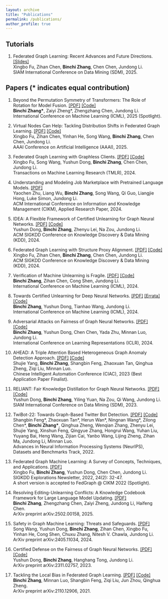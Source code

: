```yaml
---
layout: archive
title: "Publications"
permalink: /publications/
author_profile: true
---
```


## Tutorials

1. Federated Graph Learning: Recent Advances and Future Directions. [\[Slides\]](https://zhangbinchi.github.io/files/fgl_tutorial_sdm25.pdf) <br>
Xingbo Fu, Zihan Chen, **Binchi Zhang**, Chen Chen, Jundong Li. <br>
SIAM International Conference on Data Mining (SDM), 2025.

## Papers (**\*** indicates equal contribution)

1. Beyond the Permutation Symmetry of Transformers: The Role of Rotation for Model Fusion. [\[PDF\]](https://arxiv.org/pdf/2502.00264) [\[Code\]](https://github.com/zhengzaiyi/RotationSymmetry) <br>
**Binchi Zhang\***, Zaiyi Zheng\*, Zhengzhang Chen, Jundong Li. <br>
International Conference on Machine Learning (ICML), 2025 (Spotlight).

1. Virtual Nodes Can Help: Tackling Distribution Shifts in Federated Graph Learning. [\[PDF\]](https://arxiv.org/pdf/2412.19229) [\[Code\]](https://github.com/xbfu/FedVN) <br>
Xingbo Fu, Zihan Chen, Yinhan He, Song Wang, **Binchi Zhang**, Chen Chen, Jundong Li. <br>
AAAI Conference on Artificial Intelligence (AAAI), 2025.

1. Federated Graph Learning with Graphless Clients. [\[PDF\]](https://arxiv.org/pdf/2411.08374) [\[Code\]](https://openreview.net/attachment?id=mVAp0eDfyR&name=supplementary_material) <br>
Xingbo Fu, Song Wang, Yushun Dong, **Binchi Zhang**, Chen Chen, Jundong Li. <br>
Transactions on Machine Learning Research (TMLR), 2024.

1. Understanding and Modeling Job Marketplace with Pretrained Language Models. [\[PDF\]](https://arxiv.org/pdf/2408.04381) <br>
Yaochen Zhu, Liang Wu, **Binchi Zhang**, Song Wang, Qi Guo, Liangjie Hong, Luke Simon, Jundong Li. <br>
ACM International Conference on Information and Knowledge Management (CIKM), Applied Research Paper, 2024.

1. IDEA: A Flexible Framework of Certified Unlearning for Graph Neural Networks. [\[PDF\]](https://arxiv.org/pdf/2407.19398) [\[Code\]](https://github.com/yushundong/IDEA) <br>
Yushun Dong, **Binchi Zhang**, Zhenyu Lei, Na Zou, Jundong Li. <br>
ACM SIGKDD Conference on Knowledge Discovery & Data Mining (KDD), 2024.

1. Federated Graph Learning with Structure Proxy Alignment. [\[PDF\]](https://arxiv.org/pdf/2408.09393) [\[Code\]](https://github.com/xbfu/FedSpray) <br>
Xingbo Fu, Zihan Chen, **Binchi Zhang**, Chen Chen, Jundong Li. <br>
ACM SIGKDD Conference on Knowledge Discovery & Data Mining (KDD), 2024.

1. Verification of Machine Unlearning is Fragile. [\[PDF\]](https://arxiv.org/pdf/2408.00929) [\[Code\]](https://github.com/zhangbinchi/unlearning-verification-is-fragile) <br>
**Binchi Zhang**, Zihan Chen, Cong Shen, Jundong Li. <br>
International Conference on Machine Learning (ICML), 2024.

1. Towards Certified Unlearning for Deep Neural Networks. [\[PDF\]](https://openreview.net/pdf?id=1mf1ISuyS3) [\[Errata\]](https://arxiv.org/pdf/2408.00920) [\[Code\]](https://github.com/zhangbinchi/certified-deep-unlearning) <br>
**Binchi Zhang**, Yushun Dong, Tianhao Wang, Jundong Li. <br>
International Conference on Machine Learning (ICML), 2024.

1. Adversarial Attacks on Fairness of Graph Neural Networks. [\[PDF\]](https://arxiv.org/pdf/2310.13822) [\[Code\]](https://github.com/zhangbinchi/G-FairAttack) <br>
**Binchi Zhang**, Yushun Dong, Chen Chen, Yada Zhu, Minnan Luo, Jundong Li. <br>
International Conference on Learning Representations (ICLR), 2024.

1. AHEAD: A Triple Attention Based Heterogeneous Graph Anomaly Detection Approach. [\[PDF\]](https://arxiv.org/pdf/2208.08200) [\[Code\]](https://www.dropbox.com/sh/de0ogy5dd592lm4/AAAGTowL6CNYeUUIfIpjKPC6a?dl=0) <br> 
Shujie Yang, **Binchi Zhang**, Shangbin Feng, Zhaoxuan Tan, Qinghua Zheng, Ziqi Liu, Minnan Luo. <br>
Chinese Intelligent Automation Conference (CIAC), 2023 (Best Application Paper Finalist).

1. RELIANT: Fair Knowledge Distillation for Graph Neural Networks. [\[PDF\]](https://arxiv.org/pdf/2301.01150) [\[Code\]](https://github.com/yushundong/RELIANT) <br> 
Yushun Dong, **Binchi Zhang**, Yiling Yuan, Na Zou, Qi Wang, Jundong Li. <br>
SIAM International Conference on Data Mining (SDM), 2023.

1. TwiBot-22: Towards Graph-Based Twitter Bot Detection. [\[PDF\]](https://arxiv.org/pdf/2206.04564) [\[Code\]](https://twibot22.github.io/) <br> 
Shangbin Feng\*, Zhaoxuan Tan\*, Herun Wan\*, Ningnan Wang\*, Zilong Chen\*, **Binchi Zhang\***, Qinghua Zheng, Wenqian Zhang, Zhenyu Lei, Shujie Yang, Xinshun Feng, Qingyue Zhang, Hongrui Wang, Yuhan Liu, Yuyang Bai, Heng Wang, Zijian Cai, Yanbo Wang, Lijing Zheng, Zihan Ma, Jundong Li, Minnan Luo. <br>
Advances in Neural Information Processing Systems (NeurIPS), Datasets and Benchmarks Track, 2022.

1. Federated Graph Machine Learning: A Survey of Concepts, Techniques, and Applications. [\[PDF\]](https://arxiv.org/pdf/2207.11812) <br> 
Xingbo Fu, **Binchi Zhang**, Yushun Dong, Chen Chen, Jundong Li. <br>
SIGKDD Explorations Newsletter, 2022, 24(2): 32-47. <br>
A short version is accepted to FedGraph @ CIKM 2022 (Spotlight).

1. Resolving Editing-Unlearning Conflicts: A Knowledge Codebook Framework for Large Language Model Updating. [\[PDF\]](https://arxiv.org/pdf/2502.00158) <br>
**Binchi Zhang**, Zhengzhang Chen, Zaiyi Zheng, Jundong Li, Haifeng Chen. <br>
ArXiv preprint arXiv:2502.00158, 2025.

1. Safety in Graph Machine Learning: Threats and Safeguards. [\[PDF\]](https://arxiv.org/pdf/2405.11034) <br>
Song Wang, Yushun Dong, **Binchi Zhang**, Zihan Chen, Xingbo Fu, Yinhan He, Cong Shen, Chuxu Zhang, Nitesh V. Chawla, Jundong Li. <br>
ArXiv preprint arXiv:2405.11034, 2024.

1. Certified Defense on the Fairness of Graph Neural Networks. [\[PDF\]](https://arxiv.org/pdf/2311.02757) [\[Code\]](https://github.com/yushundong/ELEGANT) <br>
Yushun Dong, **Binchi Zhang**, Hanghang Tong, Jundong Li. <br>
ArXiv preprint arXiv:2311.02757, 2023.

1. Tackling the Local Bias in Federated Graph Learning. [\[PDF\]](https://arxiv.org/pdf/2110.12906) [\[Code\]](https://anonymous.4open.science/r/LocalBias-26B1) <br> 
**Binchi Zhang**, Minnan Luo, Shangbin Feng, Ziqi Liu, Jun Zhou, Qinghua Zheng. <br>
ArXiv preprint arXiv:2110.12906, 2021.

<!-- {% if author.googlescholar %}
  You can also find my articles on <u><a href="{{author.googlescholar}}">my Google Scholar profile</a>.</u>
{% endif %}

{% include base_path %}

{% for post in site.publications reversed %}
  {% include archive-single.html %}
{% endfor %} -->
